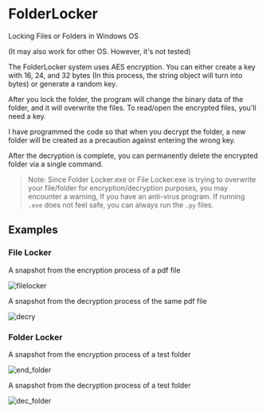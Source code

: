 # FolderLocker

Locking Files or Folders in Windows OS

(It may also work for other OS. However, it's not tested)

The FolderLocker system uses AES encryption. You can either create a key with 16, 24, and 32 bytes (In this process, the string object will turn into bytes) or generate a random key.

After you lock the folder, the program will change the binary data of the folder, and it will overwrite the files. To read/open the encrypted files, you'll need a key.

I have programmed the code so that when you decrypt the folder, a new folder will be created as a precaution against entering the wrong key.

After the decryption is complete, you can permanently delete the encrypted folder via a single command.

>Note: Since Folder Locker.exe or File Locker.exe is trying to overwrite your file/folder for encryption/decryption purposes, you may encounter a warning, If you have an anti-virus program. If running  `.exe` does not feel safe, you can always run the `.py` files.

## Examples

### File Locker

A snapshot from the encryption process of a pdf file

![filelocker](https://user-images.githubusercontent.com/45866787/130237326-3cf06735-c1c1-449d-8fb3-a609715d0d68.png)

A snapshot from the decryption process of the same pdf file

![decry](https://user-images.githubusercontent.com/45866787/130237348-fc24783e-bb19-4d6d-9e0b-7fc72a5f3197.png)

### Folder Locker

A snapshot from the encryption process of a test folder

![end_folder](https://user-images.githubusercontent.com/45866787/130242453-90420264-c120-4430-b4f0-ccc24e9caf4b.png)

A snapshot from the decryption process of a test folder

![dec_folder](https://user-images.githubusercontent.com/45866787/130242624-7efeafe4-3606-45cb-bad4-83548d8df582.png)
